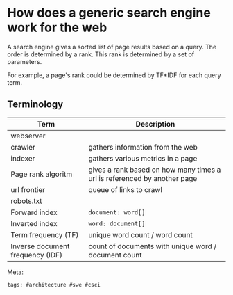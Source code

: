 # How does a generic search engine work for the web

A search engine gives a sorted list of page results based on a query. The order is determined by a rank. This rank is determined by a set of parameters.

For example, a page's rank could be determined by TF\*IDF for each query term.

## Terminology

| Term                             | Description                                                              |
| -------------------------------- | ------------------------------------------------------------------------ |
| webserver                        |                                                                          |
| crawler                          | gathers information from the web                                         |
| indexer                          | gathers various metrics in a page                                        |
| Page rank algoritm               | gives a rank based on how many times a url is referenced by another page |
| url frontier                     | queue of links to crawl                                                  |
| robots.txt                       |                                                                          |
| Forward index                    | `document: word[]`                                                       |
| Inverted index                   | `word: document[]`                                                       |
| Term frequency (TF)              | unique word count / word count                                           |
| Inverse document frequency (IDF) | count of documents with unique word / document count                     |

Meta:

    tags: #architecture #swe #csci
